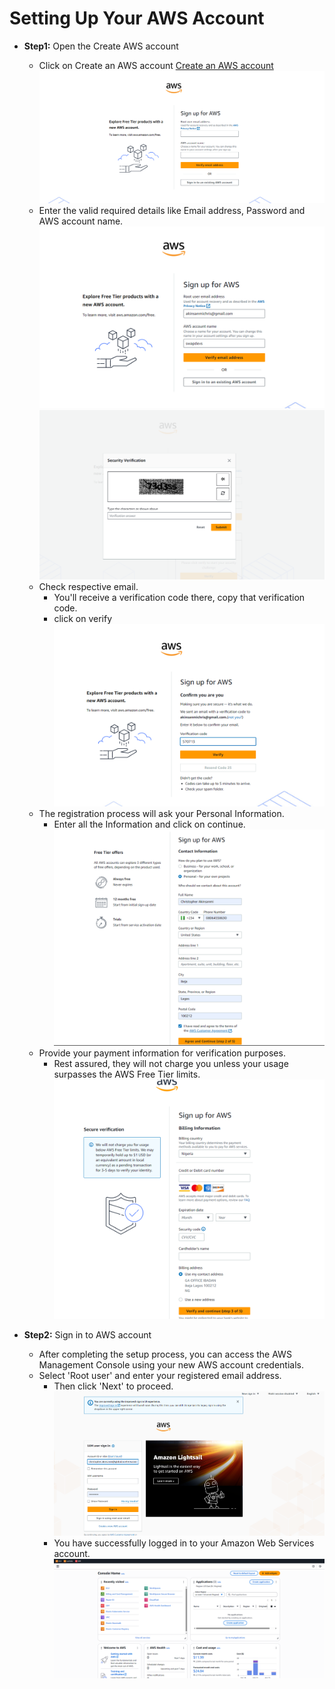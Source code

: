 # Setting Up Your AWS Account

* **Step1:** Open the Create AWS account
  * Click on Create an AWS account [Create an AWS account](https://aws.amazon.com/console/)
    ![Create an AWS account](img/aws-signup-page.png)
  * Enter the valid required details like Email address, Password and AWS account name.
    ![Then click verify email address.](img/aws-signup-email.png)
    ![Security Verification](img/verification.png)
  * Check respective email.
    * You'll receive a verification code there, copy that verification code.
    * click on verify
      ![click on verify](img/confirm-you.png)
  * The registration process will ask your Personal Information.
    * Enter all the Information and click on continue.
      ![Personal Information](img/contact-info.png)
  * Provide your payment information for verification purposes.
    * Rest assured, they will not charge you unless your usage surpasses the AWS Free Tier limits.
      ![Payment information for verification purposes.](img/billing-info.png)
      
* **Step2:** Sign in to AWS account
  * After completing the setup process, you can access the AWS Management Console using your new AWS account credentials.
  * Select 'Root user' and enter your registered email address.
    * Then click 'Next' to proceed.
        ![Sign in to AWS account](img/aws-signin-page.png)
    * You have successfully logged in to your Amazon Web Services account.
      ![AWS Console Dashboard](img/aws-console-dashboard.png)
      
